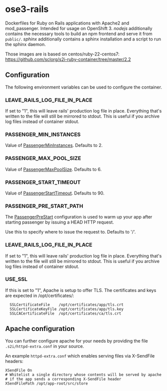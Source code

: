 # ose3-rails

Dockerfiles for Ruby on Rails applications with Apache2 and mod_passenger. Intended for usage on OpenShift 3.
*nodejs* additionally contains the necessary tools to build an npm frontend and serve it from `public/`.
*sphinx* additionally contains a sphinx installation and a script to run the sphinx daemon.

Those images are is based on centos/ruby-22-centos7: https://github.com/sclorg/s2i-ruby-container/tree/master/2.2

## Configuration

The following environment variables can be used to configure the container.

### LEAVE_RAILS_LOG_FILE_IN_PLACE

If set to "1", this will leave rails' production log file in place. Everything that's written to the file will still be mirrored to stdout.
This is useful if you archive log files instead of container stdout.

### PASSENGER_MIN_INSTANCES

Value of [PassengerMinInstances](https://www.phusionpassenger.com/library/config/apache/reference/#passengermininstances). Defaults to 2.

### PASSENGER_MAX_POOL_SIZE

Value of [PassengerMaxPoolSize](https://www.phusionpassenger.com/library/config/apache/reference/#passengermaxpoolsize). Defaults to 6.

### PASSENGER_START_TIMEOUT

Value of [PassengerStartTimeout](https://www.phusionpassenger.com/library/config/apache/reference/#passengerstarttimeout). Defaults to 90.

### PASSENGER_PRE_START_PATH

The [PassengerPreStart](https://www.phusionpassenger.com/library/config/apache/reference/#passengerprestart) configuration is used to warm up your app after starting passenger by issuing a HEAD HTTP request.

Use this to specify where to issue the request to. Defaults to '/'.

### LEAVE_RAILS_LOG_FILE_IN_PLACE

If set to "1", this will leave rails' production log file in place. Everything that's written to the file will still be mirrored to stdout.
This is useful if you archive log files instead of container stdout.

### USE_SSL

If this is set to "1", Apache is setup to offer TLS. The certificates and keys are expected in /opt/certificates/:

```
  SSLCertificateFile    /opt/certificates/app/tls.crt
  SSLCertificateKeyFile /opt/certificates/app/tls.key
  SSLCACertificateFile  /opt/certificates/ca/tls.crt
```

## Apache configuration

You can further configure apache for your needs by providing the file `.s2i/httpd-extra.conf` in your source.

An example `httpd-extra.conf` which enables serving files via X-SendFile headers:

```
XSendFile On
# Whitelist a single directory whose contents will be served by apache
# if the app sends a corresponding X-SendFile header
XSendFilePath /opt/app-root/src/store
```
